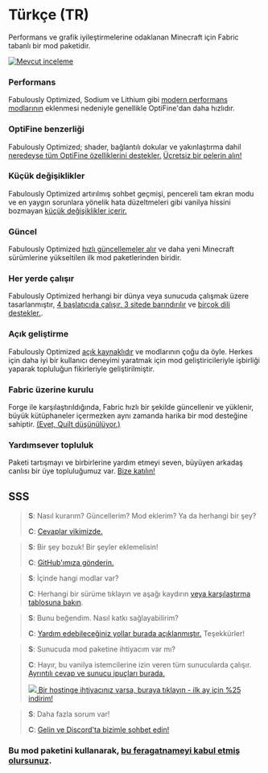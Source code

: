 # Türkçe (TR)

Performans ve grafik iyileştirmelerine odaklanan Minecraft için Fabric tabanlı bir mod paketidir.

[![Mevcut inceleme](https://img.youtube.com/vi/Vj7S5_4Rkfg/maxresdefault.jpg)](https://www.youtube.com/watch?v=Vj7S5_4Rkfg)

### Performans

Fabulously Optimized, Sodium ve Lithium gibi [modern performans modlarının][1] eklenmesi nedeniyle genellikle OptiFine'dan daha hızlıdır.

### OptiFine benzerliği

Fabulously Optimized; shader, bağlantılı dokular ve yakınlaştırma dahil [neredeyse tüm OptiFine özelliklerini destekler.][2] [Ücretsiz bir pelerin alın!][3]

### Küçük değişiklikler

Fabulously Optimized artırılmış sohbet geçmişi, pencereli tam ekran modu ve en yaygın sorunlara yönelik hata düzeltmeleri gibi vanilya hissini bozmayan [küçük değişiklikler içerir.][4]

### Güncel

Fabulously Optimized [hızlı güncellemeler alır][5] ve daha yeni Minecraft sürümlerine yükseltilen ilk mod paketlerinden biridir.

### Her yerde çalışır

Fabulously Optimized herhangi bir dünya veya sunucuda çalışmak üzere tasarlanmıştır, [4 başlatıcıda çalışır, 3 sitede barındırılır][6] ve [birçok dili destekler.][7].

### Açık geliştirme

Fabulously Optimized [açık kaynaklıdır][8] ve modlarının çoğu da öyle. Herkes için daha iyi bir kullanıcı deneyimi yaratmak için mod geliştiricileriyle işbirliği yaparak topluluğun fikirleriyle geliştirilmiştir.

### Fabric üzerine kurulu

Forge ile karşılaştırıldığında, Fabric hızlı bir şekilde güncellenir ve yüklenir, büyük kütüphaneler içermezken aynı zamanda harika bir mod desteğine sahiptir. [(Evet, Quilt düşünülüyor.)][9]

### Yardımsever topluluk

Paketi tartışmayı ve birbirlerine yardım etmeyi seven, büyüyen arkadaş canlısı bir üye topluluğumuz var. [Bize katılın!][10]

## SSS

> **S**: Nasıl kurarım? Güncellerim? Mod eklerim? Ya da herhangi bir şey?
> 
> **C**: [Cevaplar vikimizde.][11]


> **S**: Bir şey bozuk! Bir şeyler eklemelisin!
> 
> **C**: [GitHub'ımıza gönderin.][8]


> **S**: İçinde hangi modlar var? 
> 
> **C**: Herhangi bir sürüme tıklayın ve aşağı kaydırın [veya karşılaştırma tablosuna bakın][12].


> **S**: Bunu beğendim. Nasıl katkı sağlayabilirim?
> 
> **C**: [Yardım edebileceğiniz yollar burada açıklanmıştır.][16] Teşekkürler!


> **S**: Sunucuda mod paketine ihtiyacım var mı?
> 
> **C**: Hayır, bu vanilya istemcilerine izin veren tüm sunucularda çalışır. [Ayrıntılı cevap ve sunucu ipuçları burada.][13] 
> 
> [![](https://i.ibb.co/gr9mSxW/image.png) Bir hostinge ihtiyacınız varsa, buraya tıklayın - ilk ay için %25 indirim!][14]


> **S**: Daha fazla sorum var!
> 
> **C**: [Gelin ve Discord'ta bizimle sohbet edin!][10]

### Bu mod paketini kullanarak, [bu feragatnameyi kabul etmiş olursunuz][15].

[1]: https://github.com/Fabulously-Optimized/fabulously-optimized/blob/main/INCLUDED-MODS.md#smooth
[2]: https://fabulously-optimized.gitbook.io/modpack/readme/give-up-optifine
[3]: https://fabulously-optimized.gitbook.io/modpack/readme/free-cape
[4]: https://github.com/Fabulously-Optimized/fabulously-optimized/blob/main/INCLUDED-MODS.md#functional
[5]: https://github.com/Fabulously-Optimized/fabulously-optimized/blob/main/CHANGELOG.md
[6]: https://github.com/Fabulously-Optimized/fabulously-optimized#downloads
[7]: https://fabulously-optimized.gitbook.io/modpack/readme/language-support
[8]: https://github.com/Fabulously-Optimized/fabulously-optimized
[9]: https://github.com/Fabulously-Optimized/fabulously-optimized/issues/257
[10]: https://discord.gg/yxaXtaQqdB
[11]: https://fabulously-optimized.gitbook.io/modpack/
[12]: https://github.com/Fabulously-Optimized/fabulously-optimized/blob/main/INCLUDED-MODS.md
[13]: https://fabulously-optimized.gitbook.io/modpack/readme/server-setup
[14]: https://www.bisecthosting.com/clients/aff.php?aff=2604
[15]: https://github.com/Fabulously-Optimized/fabulously-optimized#disclaimers
[16]: https://github.com/Fabulously-Optimized/fabulously-optimized/blob/main/CONTRIBUTING.md

